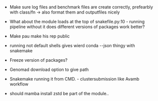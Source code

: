 
<!-- - Add error checking for whether a correct spades dir is passed in -->
<!-- - Deafult to conda if mamba is not installed -->

- Make sure log files and benchmark files are create correctly, prefearbly with class/fn -> also format them and outputfiles nicely

- What about the module loads at the top of snakefile.py:10 - running pipeline without it does different versions of packages work better?

- Make pau make his rep public

- running not default shells gives wierd conda --json thingy with snakemake

- Freeze version of packages? 


- Genomad download option to give path

- Snakemake running it from CMD. - clustersubmission like Avamb workflow

- should  mamba install zstd be part of the module.. 




